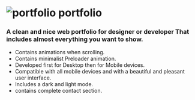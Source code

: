 # ![portfolio](https://user-images.githubusercontent.com/95019708/199336582-71620f13-24e5-4945-8a3f-3432c4e37655.png) portfolio
### A clean and nice web portfolio for designer or developer That includes almost everything you want to show.
- Contains animations when scrolling.
- Contains minimalist Preloader animation.
- Developed first for Desktop then for Mobile devices.
- Compatible with all mobile devices and with a beautiful and pleasant user interface.
- Includes a dark and light mode.
- contains complete contact section.



